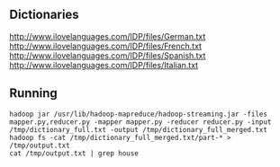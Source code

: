 Dictionaries
---

http://www.ilovelanguages.com/IDP/files/German.txt
http://www.ilovelanguages.com/IDP/files/French.txt
http://www.ilovelanguages.com/IDP/files/Spanish.txt
http://www.ilovelanguages.com/IDP/files/Italian.txt

Running
---

```
hadoop jar /usr/lib/hadoop-mapreduce/hadoop-streaming.jar -files mapper.py,reducer.py -mapper mapper.py -reducer reducer.py -input /tmp/dictionary_full.txt -output /tmp/dictionary_full_merged.txt
hadoop fs -cat /tmp/dictionary_full_merged.txt/part-* > /tmp/output.txt
cat /tmp/output.txt | grep house
```